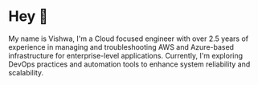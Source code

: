 # Hey 👋

My name is Vishwa, I'm a Cloud focused engineer with over 2.5 years of experience in managing and troubleshooting AWS and Azure-based infrastructure for enterprise-level applications. Currently, I'm exploring DevOps practices and automation tools to enhance system reliability and scalability.
